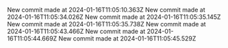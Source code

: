 New commit made at 2024-01-16T11:05:10.363Z
New commit made at 2024-01-16T11:05:34.026Z
New commit made at 2024-01-16T11:05:35.145Z
New commit made at 2024-01-16T11:05:35.738Z
New commit made at 2024-01-16T11:05:43.466Z
New commit made at 2024-01-16T11:05:44.669Z
New commit made at 2024-01-16T11:05:45.529Z
